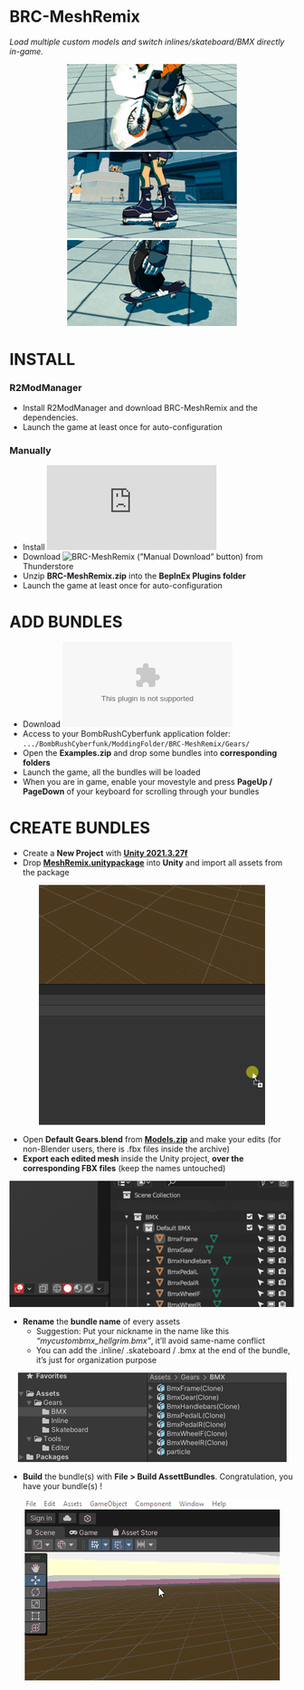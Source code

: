 # BRC-MeshRemix

*Load multiple custom models and* s*witch inlines/skateboard/BMX directly in-game.*

<p align="center"><img src="RESOURCES/img/meshremix_gif1.gif" width="300"> <img src="RESOURCES/img/meshremix_gif2.gif" width="300"> <img src="RESOURCES/img/meshremix_gif3.gif" width="300"></p>

# INSTALL

### R2ModManager

- Install R2ModManager and download BRC-MeshRemix and the dependencies.
- Launch the game at least once for auto-configuration

### Manually

- Install ![**BepInEx**](https://docs.bepinex.dev/articles/user_guide/installation/index.html)
- Download ![**BRC-MeshRemix**](BRC-MeshRemix) (”Manual Download” button) from Thunderstore
- Unzip **BRC-MeshRemix.zip** into the **BepInEx Plugins folder**
- Launch the game at least once for auto-configuration

# ADD BUNDLES

- Download ![**Examples.zip**](Examples.zip)
- Access to your BombRushCyberfunk application folder: `.../BombRushCyberfunk/ModdingFolder/BRC-MeshRemix/Gears/`
- Open the **Examples.zip** and drop some bundles into **corresponding folders**
- Launch the game, all the bundles will be loaded
- When you are in game, enable your movestyle and press **PageUp / PageDown** of your keyboard for scrolling through your bundles

# CREATE BUNDLES

- Create a **New Project** with [**Unity 2021.3.27f**](https://unity.com/releases/editor/whats-new/2021.3.27)
- Drop [**MeshRemix.unitypackage**](RESOURCES/MeshRemix.unitypackage) into **Unity** and import all assets from the package
<p align="center"><img src="RESOURCES/img/meshremix_gif_droppackage.gif" width="400"></p>

- Open **Default Gears.blend** from [**Models.zip**](RESOURCES/Models.zip) and make your edits (for non-Blender users, there is .fbx files inside the archive)
- **Export each edited mesh** inside the Unity project, **over the corresponding FBX files** (keep the names untouched)
<p align="center"><img src="RESOURCES/img/meshremix_gif_blenderexport.gif"></p>

- **Rename** the **bundle name** of every assets
    - Suggestion: Put your nickname in the name like this *“mycustombmx_hellgrim.bmx”*, it’ll avoid same-name conflict
    - You can add the .inline/ .skateboard / .bmx at the end of the bundle, it’s just for organization purpose
<p align="center"><img src="RESOURCES/img/meshremix_gif_renamebundle.gif"></p>

- **Build** the bundle(s) with **File > Build AssettBundles**. Congratulation, you have your bundle(s) !
<p align="center"><img src="RESOURCES/img/meshremix_gif_unitybundle.gif"></p>
